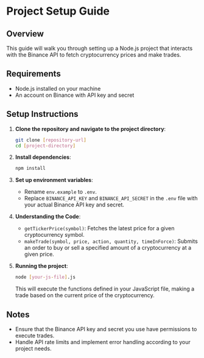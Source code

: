 # Project Setup Guide

## Overview

This guide will walk you through setting up a Node.js project that interacts with the Binance API to fetch cryptocurrency prices and make trades.

## Requirements

- Node.js installed on your machine
- An account on Binance with API key and secret

## Setup Instructions

1. **Clone the repository and navigate to the project directory**:
    ```bash
    git clone [repository-url]
    cd [project-directory]
    ```

2. **Install dependencies**:
    ```bash
    npm install
    ```

3. **Set up environment variables**:
    - Rename `env.example` to `.env`.
    - Replace `BINANCE_API_KEY` and `BINANCE_API_SECRET` in the `.env` file with your actual Binance API key and secret.

4. **Understanding the Code**:
    - `getTickerPrice(symbol)`: Fetches the latest price for a given cryptocurrency symbol.
    - `makeTrade(symbol, price, action, quantity, timeInForce)`: Submits an order to buy or sell a specified amount of a cryptocurrency at a given price.

5. **Running the project**:
    ```bash
    node [your-js-file].js
    ```

   This will execute the functions defined in your JavaScript file, making a trade based on the current price of the cryptocurrency.

## Notes
- Ensure that the Binance API key and secret you use have permissions to execute trades.
- Handle API rate limits and implement error handling according to your project needs.
